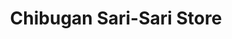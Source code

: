 ---
title: "Chibugan Sari-Sari Store"
url: /south-daytona/chibugan-sari-sari-store/
shop: Allgemein
---